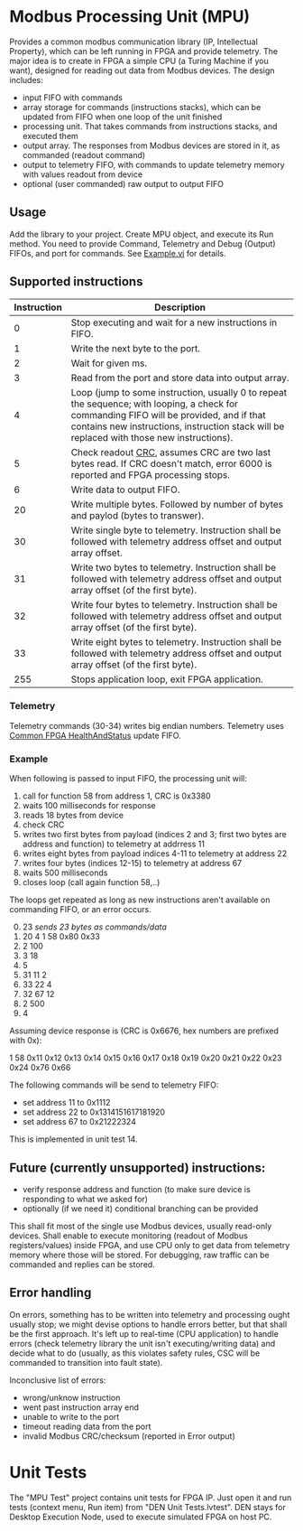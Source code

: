 # Modbus Processing Unit (MPU)

Provides a common modbus communication library (IP, Intellectual Property),
which can be left running in FPGA and provide telemetry. The major idea is to
create in FPGA a simple CPU (a Turing Machine if you want), designed for
reading out data from Modbus devices. The design includes:

* input FIFO with commands
* array storage for commands (instructions stacks), which can be updated from
  FIFO when one loop of the unit finished
* processing unit. That takes commands from instructions stacks, and executed
  them
* output array. The responses from Modbus devices are stored in it, as
  commanded (readout command)
* output to telemetry FIFO, with commands to update telemetry memory with
  values readout from device
* optional (user commanded) raw output to output FIFO

## Usage

Add the library to your project. Create MPU object, and execute its Run method.
You need to provide Command, Telemetry and Debug (Output) FIFOs, and port for
commands. See [Example.vi](Example.vi) for details.

## Supported instructions

| Instruction | Description                                             |
| ----------- | ------------------------------------------------------- |
| 0           | Stop executing and wait for a new instructions in FIFO. |
| 1           | Write the next byte to the port.                        |
| 2           | Wait for given ms.                                      |
| 3           | Read from the port and store data into output array.    |
| 4           | Loop (jump to some instruction, usually 0 to repeat the sequence; with looping, a check for commanding FIFO will be provided, and if that contains new instructions, instruction stack will be replaced with those new instructions). |
| 5           | Check readout [CRC](https://en.wikipedia.org/wiki/Cyclic_redundancy_check), assumes CRC are two last bytes read. If CRC doesn't match, error 6000 is reported and FPGA processing stops. |
| 6           | Write data to output FIFO.                              |
| 20          | Write multiple bytes. Followed by number of bytes and paylod (bytes to transwer). |
| 30          | Write single byte to telemetry. Instruction shall be followed with telemetry address offset and output array offset. |
| 31          | Write two bytes to telemetry. Instruction shall be followed with telemetry address offset and output array offset (of the first byte). |
| 32          | Write four bytes to telemetry. Instruction shall be followed with telemetry address offset and output array offset (of the first byte). |
| 33          | Write eight bytes to telemetry. Instruction shall be followed with telemetry address offset and output array offset (of the first byte). |
| 255         | Stops application loop, exit FPGA application. |

### Telemetry

Telemetry commands (30-34) writes big endian numbers. Telemetry uses [Common
FPGA HealthAndStatus](https://github.com/lsst-ts/Common_FPGA_HealthAndStatus)
update FIFO.

### Example

When following is passed to input FIFO, the processing unit will:

1. call for function 58 from address 1, CRC is 0x3380
2. waits 100 milliseconds for response
3. reads 18 bytes from device
4. check CRC
5. writes two first bytes from payload (indices 2 and 3; first two bytes are
   address and function) to telemetry at addrress 11
6. writes eight bytes from payload indices 4-11 to telemetry at address 22
7. writes four bytes (indices 12-15) to telemetry at address 67
8. waits 500 milliseconds
9. closes loop (call again function 58,..)

The loops get repeated as long as new instructions aren't available on
commanding FIFO, or an error occurs.

0. 23  *sends 23 bytes as commands/data*
1. 20 4 1 58 0x80 0x33
2. 2 100
3. 3 18
4. 5
5. 31 11 2
6. 33 22 4
7. 32 67 12
8. 2 500
9. 4

Assuming device response is (CRC is 0x6676, hex numbers are prefixed with 0x):

1 58 0x11 0x12 0x13 0x14 0x15 0x16 0x17 0x18 0x19 0x20 0x21 0x22 0x23 0x24 0x76 0x66

The following commands will be send to telemetry FIFO:

* set address 11 to 0x1112
* set address 22 to 0x1314151617181920
* set address 67 to 0x21222324

This is implemented in unit test 14.

## Future (currently unsupported) instructions:

* verify response address and function (to make sure device is responding to what we asked for)
* optionally (if we need it) conditional branching can be provided

This shall fit most of the single use Modbus devices, usually read-only
devices. Shall enable to execute monitoring (readout of Modbus
registers/values) inside FPGA, and use CPU only to get data from telemetry
memory where those will be stored. For debugging, raw traffic can be commanded
and replies can be stored.

## Error handling

On errors, something has to be written into telemetry and processing ought
usually stop; we might devise options to handle errors better, but that shall
be the first approach. It's left up to real-time (CPU application) to handle
errors (check telemetry library the unit isn't executing/writing data) and
decide what to do (usually, as this violates safety rules, CSC will be
commanded to transition into fault state).

Inconclusive list of errors:

* wrong/unknow instruction
* went past instruction array end
* unable to write to the port
* timeout reading data from the port
* invalid Modbus CRC/checksum (reported in Error output)

# Unit Tests

The "MPU Test" project contains unit tests for FPGA IP. Just open it and run
tests (context menu, Run item) from "DEN Unit Tests.lvtest". DEN stays for
Desktop Execution Node, used to execute simulated FPGA on host PC.
